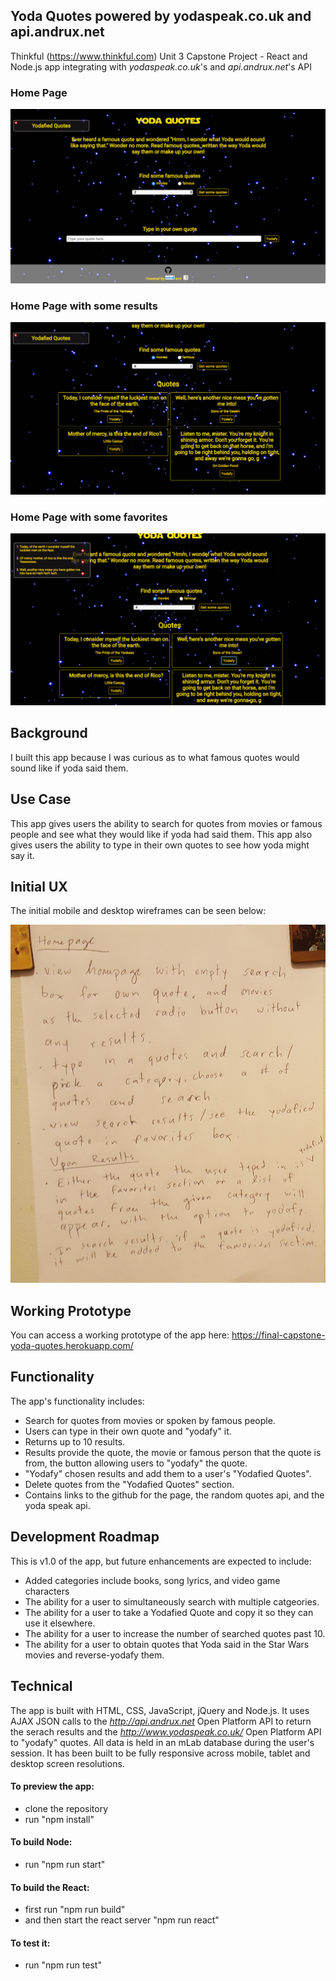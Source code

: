 
## Yoda Quotes powered by yodaspeak.co.uk and api.andrux.net
Thinkful (https://www.thinkful.com) Unit 3 Capstone Project - React and Node.js app integrating with *yodaspeak.co.uk*'s and *api.andrux.net*'s API

### Home Page
![home page no results](https://github.com/codysperoff/final-capstone-yoda-quotes/blob/master/README-images/home-screen-no-results.png)

### Home Page with some results
![home page with results](https://github.com/codysperoff/final-capstone-yoda-quotes/blob/master/README-images/home-screen-with-results.png)

### Home Page with some favorites
![home page with favorites](https://github.com/codysperoff/final-capstone-yoda-quotes/blob/master/README-images/home-screen-with-favorites.png)

## Background

I built this app because I was curious as to what famous quotes would sound like if yoda said them.

## Use Case

This app gives users the ability to search for quotes from movies or famous people and see what they would like if yoda had said them. This app also gives users the ability to type in their own quotes to see how yoda might say it.

## Initial UX

The initial mobile and desktop wireframes can be seen below:

![Initial Wireframes](https://github.com/codysperoff/final-capstone-yoda-quotes/blob/master/README-images/wireframe.jpg)

## Working Prototype

You can access a working prototype of the app here: https://final-capstone-yoda-quotes.herokuapp.com/

## Functionality
The app's functionality includes:

* Search for quotes from movies or spoken by famous people.
* Users can type in their own quote and "yodafy" it.
* Returns up to 10 results.
* Results provide the quote, the movie or famous person that the quote is from, the button allowing users to "yodafy" the quote.
* "Yodafy" chosen results and add them to a user's "Yodafied Quotes".
* Delete quotes from the "Yodafied Quotes" section.
* Contains links to the github for the page, the random quotes api, and the yoda speak api.


## Development Roadmap

This is v1.0 of the app, but future enhancements are expected to include:

* Added categories include books, song lyrics, and video game characters
* The ability for a user to simultaneously search with multiple catgeories.
* The ability for a user to take a Yodafied Quote and copy it so they can use it elsewhere.
* The ability for a user to increase the number of searched quotes past 10.
* The ability for a user to obtain quotes that Yoda said in the Star Wars movies and reverse-yodafy them.

## Technical

The app is built with HTML, CSS, JavaScript, jQuery and Node.js. It uses AJAX JSON calls to the *http://api.andrux.net* Open Platform API to return the serach results and the *http://www.yodaspeak.co.uk/* Open Platform API to "yodafy" quotes. All data is held in an mLab database during the user's session. It has been built to be fully responsive across mobile, tablet and desktop screen resolutions.

#### To preview the app:
* clone the repository
* run "npm install"

#### To build Node:
* run "npm run start"

#### To build the React:
* first run "npm run build"
* and then start the react server "npm run react"

#### To test it:
* run "npm run test"
